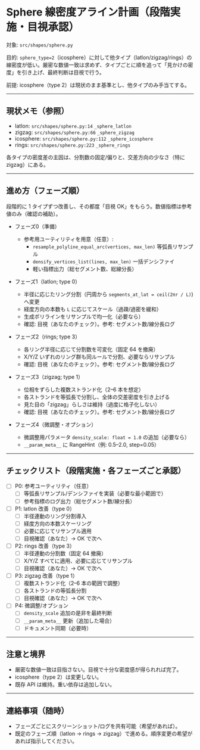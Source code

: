 # Sphere 線密度アライン計画（段階実施・目視承認）

対象: `src/shapes/sphere.py`

目的: `sphere_type=2`（icosphere）に対して他タイプ（latlon/zigzag/rings）の線密度が低い。厳密な数値一致は求めず、タイプごとに順を追って「見かけの密度」を引き上げ、最終判断は目視で行う。

前提: icosphere（type 2）は現状のまま基準とし、他タイプのみ手当てする。

---

## 現状メモ（参照）
- latlon: `src/shapes/sphere.py:14` `_sphere_latlon`
- zigzag: `src/shapes/sphere.py:66` `_sphere_zigzag`
- icosphere: `src/shapes/sphere.py:112` `_sphere_icosphere`
- rings: `src/shapes/sphere.py:223` `_sphere_rings`

各タイプの密度差の主因は、分割数の固定/偏りと、交差方向の少なさ（特に zigzag）にある。

---

## 進め方（フェーズ順）
段階的に 1 タイプずつ改善し、その都度「目視 OK」をもらう。数値指標は参考値のみ（確認の補助）。

- フェーズ0（準備）
  - 参考用ユーティリティを用意（任意）:
    - `resample_polyline_equal_arc(vertices, max_len)` 等弧長リサンプル
    - `densify_vertices_list(lines, max_len)` 一括デンシファイ
    - 軽い指標出力（総セグメント数、総線分長）

- フェーズ1（latlon; type 0）
  - 半径に応じたリング分割（円周から `segments_at_lat = ceil(2πr / L)`) へ変更
  - 経度方向の本数も `L` に応じてスケール（過疎/過密を緩和）
  - 生成ポリラインをリサンプルで均一化（必要なら）
  - 確認: 目視（あなたのチェック）。参考: セグメント数/線分長ログ

- フェーズ2（rings; type 3）
  - 各リング半径に応じて分割数を可変化（固定 64 を撤廃）
  - X/Y/Z いずれのリング群も同ルールで分割、必要ならリサンプル
  - 確認: 目視（あなたのチェック）。参考: セグメント数/線分長ログ

- フェーズ3（zigzag; type 1）
  - 位相をずらした複数ストランド化（2–6 本を想定）
  - 各ストランドを等弧長で分割し、全体の交差密度を引き上げる
  - 見た目の「zigzag」らしさは維持（過度に格子化しない）
  - 確認: 目視（あなたのチェック）。参考: セグメント数/線分長ログ

- フェーズ4（微調整・オプション）
  - 微調整用パラメータ `density_scale: float = 1.0` の追加（必要なら）
  - `__param_meta__` に RangeHint（例: 0.5–2.0, step=0.05）

---

## チェックリスト（段階実施・各フェーズごと承認）

- [ ] P0: 参考ユーティリティ（任意）
  - [ ] 等弧長リサンプル/デンシファイを実装（必要な最小範囲で）
  - [ ] 参考指標のログ出力（総セグメント数/線分長）

- [ ] P1: latlon 改善（type 0）
  - [ ] 半径連動のリング分割導入
  - [ ] 経度方向の本数スケーリング
  - [ ] 必要に応じてリサンプル適用
  - [ ] 目視確認（あなた）→ OK で次へ

- [ ] P2: rings 改善（type 3）
  - [ ] 半径連動の分割数（固定 64 撤廃）
  - [ ] X/Y/Z すべてに適用、必要に応じてリサンプル
  - [ ] 目視確認（あなた）→ OK で次へ

- [ ] P3: zigzag 改善（type 1）
  - [ ] 複数ストランド化（2–6 本の範囲で調整）
  - [ ] 各ストランドの等弧長分割
  - [ ] 目視確認（あなた）→ OK で次へ

- [ ] P4: 微調整/オプション
  - [ ] `density_scale` 追加の是非を最終判断
  - [ ] `__param_meta__` 更新（追加した場合）
  - [ ] ドキュメント同期（必要時）

---

## 注意と境界
- 厳密な数値一致は目指さない。目視で十分な密度感が得られれば完了。
- icosphere（type 2）は変更しない。
- 既存 API は維持。重い依存は追加しない。

---

## 連絡事項（随時）
- フェーズごとにスクリーンショット/ログを共有可能（希望があれば）。
- 既定のフェーズ順（latlon → rings → zigzag）で進める。順序変更の希望があれば指示してください。

